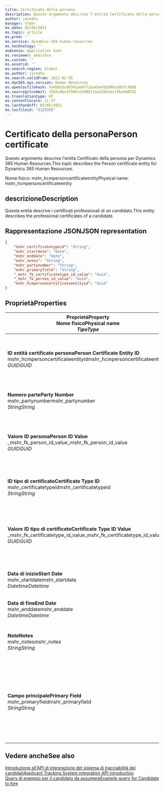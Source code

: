 ```yaml
---
title: Certificato della persona
description: Questo argomento descrive l'entità Certificato della persona per Dynamics 365 Human Resources.
author: jaredha
manager: tfehr
ms.date: 02/05/2021
ms.topic: article
ms.prod: ''
ms.service: dynamics-365-human-resources
ms.technology: ''
audience: Application User
ms.reviewer: anbichse
ms.custom: ''
ms.assetid: ''
ms.search.region: Global
ms.author: jaredha
ms.search.validFrom: 2021-02-05
ms.dyn365.ops.version: Human Resources
ms.openlocfilehash: fa4582dc00341a647f1ea43ed16d9dce8bfcf688
ms.sourcegitcommit: 33b5c8bc4f9461e290513aa22de1ec1fba3b0742
ms.translationtype: HT
ms.contentlocale: it-IT
ms.lasthandoff: 02/05/2021
ms.locfileid: "5125355"
---
```

# <a name="person-certificate"></a><span data-ttu-id="a3181-103">Certificato della persona</span><span class="sxs-lookup"><span data-stu-id="a3181-103">Person certificate</span></span>

<span data-ttu-id="a3181-104">Questo argomento descrive l'entità Certificato della persona per Dynamics 365 Human Resources.</span><span class="sxs-lookup"><span data-stu-id="a3181-104">This topic describes the Person certificate entity for Dynamics 365 Human Resources.</span></span>

<span data-ttu-id="a3181-105">Nome fisico: mshr_hcmpersoncertificateentity</span><span class="sxs-lookup"><span data-stu-id="a3181-105">Physical name: mshr_hcmpersoncertificateentity</span></span>

## <a name="description"></a><span data-ttu-id="a3181-106">descrizione</span><span class="sxs-lookup"><span data-stu-id="a3181-106">Description</span></span>

<span data-ttu-id="a3181-107">Questa entità descrive i certificati professionali di un candidato.</span><span class="sxs-lookup"><span data-stu-id="a3181-107">This entity describes the professional certificates of a candidate.</span></span>

## <a name="json-representation"></a><span data-ttu-id="a3181-108">Rappresentazione JSON</span><span class="sxs-lookup"><span data-stu-id="a3181-108">JSON representation</span></span>

```json
{
    "mshr_certificatetypeid": "String",
    "mshr_startdate": "Date",
    "mshr_enddate": "Date",
    "mshr_notes": "String",
    "mshr_partynumber": "String",
    "mshr_primaryfield": "String",
    "_mshr_fk_certificatetype_id_value": "Guid",
    "_mshr_fk_person_id_value": "Guid",
    "mshr_hcmpersoncertificateentityid": "Guid"
}
```

## <a name="properties"></a><span data-ttu-id="a3181-109">Proprietà</span><span class="sxs-lookup"><span data-stu-id="a3181-109">Properties</span></span>

| <span data-ttu-id="a3181-110">Proprietà</span><span class="sxs-lookup"><span data-stu-id="a3181-110">Property</span></span><br><span data-ttu-id="a3181-111">**Nome fisico**</span><span class="sxs-lookup"><span data-stu-id="a3181-111">**Physical name**</span></span><br><span data-ttu-id="a3181-112">**_Tipo_**</span><span class="sxs-lookup"><span data-stu-id="a3181-112">**_Type_**</span></span> | <span data-ttu-id="a3181-113">Utilizza</span><span class="sxs-lookup"><span data-stu-id="a3181-113">Use</span></span> | <span data-ttu-id="a3181-114">descrizione</span><span class="sxs-lookup"><span data-stu-id="a3181-114">Description</span></span> |
| --- | --- | --- |
| <span data-ttu-id="a3181-115">**ID entità certificato persona**</span><span class="sxs-lookup"><span data-stu-id="a3181-115">**Person Certificate Entity ID**</span></span><br><span data-ttu-id="a3181-116">mshr_hcmpersoncertificateentityid</span><span class="sxs-lookup"><span data-stu-id="a3181-116">mshr_hcmpersoncertificateentityid</span></span><br><span data-ttu-id="a3181-117">*GUID*</span><span class="sxs-lookup"><span data-stu-id="a3181-117">*GUID*</span></span> | <span data-ttu-id="a3181-118">Sola lettura</span><span class="sxs-lookup"><span data-stu-id="a3181-118">Read-only</span></span><br><span data-ttu-id="a3181-119">Richiesto</span><span class="sxs-lookup"><span data-stu-id="a3181-119">Required</span></span> | <span data-ttu-id="a3181-120">Identificatore univoco generato dal sistema per il record dell'entità del certificato della persona.</span><span class="sxs-lookup"><span data-stu-id="a3181-120">System-generated unique identifier for the person certificate entity record.</span></span> |
| <span data-ttu-id="a3181-121">**Numero parte**</span><span class="sxs-lookup"><span data-stu-id="a3181-121">**Party Number**</span></span><br><span data-ttu-id="a3181-122">mshr_partynumber</span><span class="sxs-lookup"><span data-stu-id="a3181-122">mshr_partynumber</span></span><br><span data-ttu-id="a3181-123">*String*</span><span class="sxs-lookup"><span data-stu-id="a3181-123">*String*</span></span> | <span data-ttu-id="a3181-124">Lettura/scrittura</span><span class="sxs-lookup"><span data-stu-id="a3181-124">Read/write</span></span><br><span data-ttu-id="a3181-125">Richiesto</span><span class="sxs-lookup"><span data-stu-id="a3181-125">Required</span></span> | <span data-ttu-id="a3181-126">L'ID della parte (persona) associata al candidato.</span><span class="sxs-lookup"><span data-stu-id="a3181-126">The party (person) ID of the candidate.</span></span> |
| <span data-ttu-id="a3181-127">**Valore ID persona**</span><span class="sxs-lookup"><span data-stu-id="a3181-127">**Person ID Value**</span></span><br><span data-ttu-id="a3181-128">_mshr_fk_person_id_value</span><span class="sxs-lookup"><span data-stu-id="a3181-128">_mshr_fk_person_id_value</span></span><br><span data-ttu-id="a3181-129">*GUID*</span><span class="sxs-lookup"><span data-stu-id="a3181-129">*GUID*</span></span> | <span data-ttu-id="a3181-130">Sola lettura</span><span class="sxs-lookup"><span data-stu-id="a3181-130">Read-only</span></span><br><span data-ttu-id="a3181-131">Richiesto</span><span class="sxs-lookup"><span data-stu-id="a3181-131">Required</span></span><br><span data-ttu-id="a3181-132">Chiave esterna: mshr_dirpersonentityid di mshr_dirpersonentity</span><span class="sxs-lookup"><span data-stu-id="a3181-132">Foreign key: mshr_dirpersonentityid of mshr_dirpersonentity</span></span> | <span data-ttu-id="a3181-133">L'identificatore generato dal sistema per il record dell'entità della parte (persona).</span><span class="sxs-lookup"><span data-stu-id="a3181-133">The system-generated identifier of the party (person) entity record.</span></span> |
| <span data-ttu-id="a3181-134">**ID tipo di certificato**</span><span class="sxs-lookup"><span data-stu-id="a3181-134">**Certificate Type ID**</span></span><br><span data-ttu-id="a3181-135">mshr_certificatetypeid</span><span class="sxs-lookup"><span data-stu-id="a3181-135">mshr_certificatetypeid</span></span><br><span data-ttu-id="a3181-136">*String*</span><span class="sxs-lookup"><span data-stu-id="a3181-136">*String*</span></span> | <span data-ttu-id="a3181-137">Lettura/scrittura</span><span class="sxs-lookup"><span data-stu-id="a3181-137">Read/write</span></span><br><span data-ttu-id="a3181-138">Richiesto</span><span class="sxs-lookup"><span data-stu-id="a3181-138">Required</span></span> |  <span data-ttu-id="a3181-139">L'identificatore del tipo di certificato definito in Human Resources.</span><span class="sxs-lookup"><span data-stu-id="a3181-139">The identifier of the certificate type defined in Human Resources.</span></span> |
| <span data-ttu-id="a3181-140">**Valore ID tipo di certificato**</span><span class="sxs-lookup"><span data-stu-id="a3181-140">**Certificate Type ID Value**</span></span><br><span data-ttu-id="a3181-141">_mshr_fk_certificatetype_id_value</span><span class="sxs-lookup"><span data-stu-id="a3181-141">_mshr_fk_certificatetype_id_value</span></span><br><span data-ttu-id="a3181-142">*GUID*</span><span class="sxs-lookup"><span data-stu-id="a3181-142">*GUID*</span></span> | <span data-ttu-id="a3181-143">Sola lettura</span><span class="sxs-lookup"><span data-stu-id="a3181-143">Read-only</span></span><br><span data-ttu-id="a3181-144">Richiesto</span><span class="sxs-lookup"><span data-stu-id="a3181-144">Required</span></span><br><span data-ttu-id="a3181-145">Chiave esterna: mshr_hcmcertificatetypeentityid di mshr_hcmcertificatetypeentity</span><span class="sxs-lookup"><span data-stu-id="a3181-145">Foreign key: mshr_hcmcertificatetypeentityid of mshr_hcmcertificatetypeentity</span></span> | <span data-ttu-id="a3181-146">Identificatore univoco generato dal sistema del tipo di certificato dell'entità associata.</span><span class="sxs-lookup"><span data-stu-id="a3181-146">System-generated unique identifier of the certificate type in the associated entity.</span></span> |
| <span data-ttu-id="a3181-147">**Data di inizio**</span><span class="sxs-lookup"><span data-stu-id="a3181-147">**Start Date**</span></span><br><span data-ttu-id="a3181-148">mshr_startdate</span><span class="sxs-lookup"><span data-stu-id="a3181-148">mshr_startdate</span></span><br><span data-ttu-id="a3181-149">*Datetime*</span><span class="sxs-lookup"><span data-stu-id="a3181-149">*Datetime*</span></span> | <span data-ttu-id="a3181-150">Lettura/scrittura</span><span class="sxs-lookup"><span data-stu-id="a3181-150">Read/write</span></span><br><span data-ttu-id="a3181-151">Richiesto</span><span class="sxs-lookup"><span data-stu-id="a3181-151">Required</span></span> | <span data-ttu-id="a3181-152">La data in cui è stato rilasciato il certificato.</span><span class="sxs-lookup"><span data-stu-id="a3181-152">The date at which the certificate was issued.</span></span> |
| <span data-ttu-id="a3181-153">**Data di fine**</span><span class="sxs-lookup"><span data-stu-id="a3181-153">**End Date**</span></span><br><span data-ttu-id="a3181-154">mshr_enddate</span><span class="sxs-lookup"><span data-stu-id="a3181-154">mshr_enddate</span></span><br><span data-ttu-id="a3181-155">*Datetime*</span><span class="sxs-lookup"><span data-stu-id="a3181-155">*Datetime*</span></span> | <span data-ttu-id="a3181-156">Lettura/scrittura</span><span class="sxs-lookup"><span data-stu-id="a3181-156">Read/write</span></span><br><span data-ttu-id="a3181-157">Facoltativo</span><span class="sxs-lookup"><span data-stu-id="a3181-157">Optional</span></span> | <span data-ttu-id="a3181-158">La data in cui scadrà il certificato.</span><span class="sxs-lookup"><span data-stu-id="a3181-158">The date at which the certificate will expire.</span></span> |
| <span data-ttu-id="a3181-159">**Note**</span><span class="sxs-lookup"><span data-stu-id="a3181-159">**Notes**</span></span><br><span data-ttu-id="a3181-160">mshr_notes</span><span class="sxs-lookup"><span data-stu-id="a3181-160">mshr_notes</span></span><br><span data-ttu-id="a3181-161">*String*</span><span class="sxs-lookup"><span data-stu-id="a3181-161">*String*</span></span> | <span data-ttu-id="a3181-162">Lettura/scrittura</span><span class="sxs-lookup"><span data-stu-id="a3181-162">Read/write</span></span><br><span data-ttu-id="a3181-163">Facoltativo</span><span class="sxs-lookup"><span data-stu-id="a3181-163">Optional</span></span> | <span data-ttu-id="a3181-164">Note per l'utilizzo da parte di responsabili delle assunzioni e reclutatori.</span><span class="sxs-lookup"><span data-stu-id="a3181-164">Notes for use by hiring managers and recruiters.</span></span> |
| <span data-ttu-id="a3181-165">**Campo principale**</span><span class="sxs-lookup"><span data-stu-id="a3181-165">**Primary Field**</span></span><br><span data-ttu-id="a3181-166">mshr_primaryfield</span><span class="sxs-lookup"><span data-stu-id="a3181-166">mshr_primaryfield</span></span><br><span data-ttu-id="a3181-167">*String*</span><span class="sxs-lookup"><span data-stu-id="a3181-167">*String*</span></span> | <span data-ttu-id="a3181-168">Sola lettura</span><span class="sxs-lookup"><span data-stu-id="a3181-168">Read-only</span></span><br><span data-ttu-id="a3181-169">Richiesto</span><span class="sxs-lookup"><span data-stu-id="a3181-169">Required</span></span> |  <span data-ttu-id="a3181-170">Campo da utilizzare come un identificatore principale del record dell'entità.</span><span class="sxs-lookup"><span data-stu-id="a3181-170">Field to be used as an identifier of the entity record.</span></span> <span data-ttu-id="a3181-171">Combinazione di numero di parte, ID tipo di certificato e data di inizio.</span><span class="sxs-lookup"><span data-stu-id="a3181-171">Combination of party number, certificate type ID, and start date.</span></span> |

## <a name="see-also"></a><span data-ttu-id="a3181-172">Vedere anche</span><span class="sxs-lookup"><span data-stu-id="a3181-172">See also</span></span>

[<span data-ttu-id="a3181-173">Introduzione all'API di integrazione del sistema di tracciabilità dei candidati</span><span class="sxs-lookup"><span data-stu-id="a3181-173">Applicant Tracking System integration API introduction</span></span>](hr-admin-integration-ats-api-introduction.md)<br>
[<span data-ttu-id="a3181-174">Query di esempio per il candidato da assumere</span><span class="sxs-lookup"><span data-stu-id="a3181-174">Example query for Candidate to hire</span></span>](hr-admin-integration-ats-api-candidate-to-hire-example-query.md)

